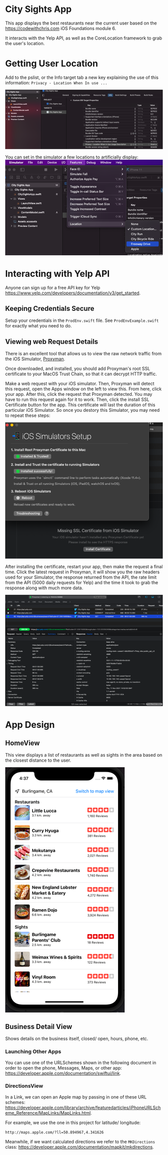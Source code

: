 # City Sights App
This app displays the best restaurants near the current user based on the https://codewithchris.com iOS
 Foundations module 6.

It interacts with the Yelp API, as well as the CoreLocation framework to grab the user's location.

# Getting User Location
Add to the pslist, or the Info target tab a new key explaining the use of this information:
`Privacy - Location When In use ...`

![Shows settings for the Location Usage](img/pslist_location.png)

You can set in the simulator a few locations to artificially display:
![Simulator Location](img/location_simulator.png)

# Interacting with Yelp API
Anyone can sign up for a free API key for Yelp https://www.yelp.com/developers/documentation/v3/get_started.

## Keeping Credentials Secure
Setup your credentials in the `ProdEnv.swift` file. See `ProdEnvExample.swift` for exactly what you need to do. 

## Viewing web Request Details
There is an excellent tool that allows us to view the raw network traffic from the iOS Simulator, [Proxyman](http://proxyman.io).

Once downloaded, and installed, you should add Proxyman's root SSL certificate to your MacOS Trust Chain, so that it can decrypt HTTP
traffic. 

Make a web request with your iOS simulator. Then, Proxyman will detect this request, open the Apps window on the left to view this. 
From here, click your app. After this, click the request that Proxyman detected. You may have to run this request again for it to work. 
Then, click the install SSL Certificate button for the app. This certificate will last the duration of this particular iOS Simulator. So once
you destory this Simulator, you may need to repeat these steps:

![SSL Certificate setup in Proxyman](img/proxy_man_ios_ssl_setup.png)

After installing the certificate, restart your app, then make the request a final time. Click the latest request in Proxyman, it will show
you the raw headers used for your Simulator, the response returned from the API, the rate limit from the API (5000 daily requests for Yelp) 
and the time it took to grab the response along with much more data.

![Proxyman stats page](img/proxy_man_stats.png)


# App Design
## HomeView
This view displays a list of restaurants as well as sights in the area based on the closest distance to the user.

![HomeView screenshot](img/home_view.png)


## Business Detail View
Shows details on the business itself, closed/ open, hours, phone, etc.

### Launching Other Apps
You can use one of the URLSchemes shown in the following document in order to open the phone, Messages,
Maps, or other app: https://developer.apple.com/documentation/swiftui/link.  

### DirectionsView
In a Link, we can open an Apple map by passing in one of these URL schemes:
 https://developer.apple.com/library/archive/featuredarticles/iPhoneURLScheme_Reference/MapLinks/MapLinks.html. 

For example, we use the one in this project for latitude/ longitude:
```
http://maps.apple.com/?ll=50.894967,4.341626
```

Meanwhile, if we want calculated directions we refer to the `MKDirections` class: 
https://developer.apple.com/documentation/mapkit/mkdirections.
